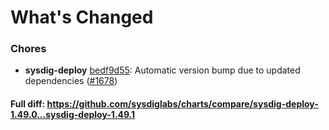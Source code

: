 # What's Changed

### Chores
- **sysdig-deploy** [bedf9d55](https://github.com/sysdiglabs/charts/commit/bedf9d552490bf37861b83de12449c6a3d274727): Automatic version bump due to updated dependencies ([#1678](https://github.com/sysdiglabs/charts/issues/1678))
#### Full diff: https://github.com/sysdiglabs/charts/compare/sysdig-deploy-1.49.0...sysdig-deploy-1.49.1
